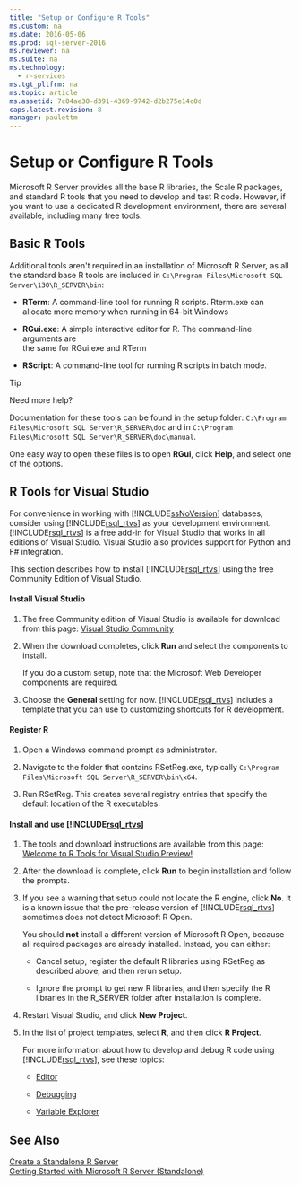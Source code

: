 ```yaml
---
title: "Setup or Configure R Tools"
ms.custom: na
ms.date: 2016-05-06
ms.prod: sql-server-2016
ms.reviewer: na
ms.suite: na
ms.technology: 
  - r-services
ms.tgt_pltfrm: na
ms.topic: article
ms.assetid: 7c04ae30-d391-4369-9742-d2b275e14c0d
caps.latest.revision: 8
manager: paulettm
---
```

# Setup or Configure R Tools
Microsoft R Server provides all the base R libraries, the Scale R packages, and standard R tools that you need to develop and test R code. However, if you want to use a dedicated R development environment, there are several available, including many free tools.  
  
## Basic R Tools  
 Additional tools aren't required in an installation of Microsoft R Server, as all the standard base R tools are included in `C:\Program Files\Microsoft SQL Server\130\R_SERVER\bin`:  
  
-   **RTerm**: A command-line tool for running R scripts. Rterm.exe can allocate more memory when running in 64-bit Windows  
  
-   **RGui.exe**:  A simple interactive editor for R. The command-line arguments are  
    the same for RGui.exe and RTerm  
  
-   **RScript**: A command-line tool for running R scripts in batch mode.  
  
> [!TIP]  
>  Need more help?  
>   
>  Documentation for these tools can be found in the setup folder: `C:\Program Files\Microsoft SQL Server\R_SERVER\doc` and in `C:\Program Files\Microsoft SQL Server\R_SERVER\doc\manual`.  
>   
>  One easy way to open these files is to open **RGui**, click **Help**, and select one of the options.  
  
##  <a name="bkmk_RTools"></a> R Tools for Visual Studio  
 For convenience in working with [!INCLUDE[ssNoVersion](../../Topics/TopicNameContainA/includes/ssNoVersion_md.md)] databases, consider using [!INCLUDE[rsql_rtvs](../../Topics/TopicNameContainA/includes/rsql_rtvs_md.md)] as your development environment. [!INCLUDE[rsql_rtvs](../../Topics/TopicNameContainA/includes/rsql_rtvs_md.md)] is a free add-in for Visual Studio that works in all editions of Visual Studio. Visual Studio also provides support for Python and F# integration.  
  
 This section describes how to install [!INCLUDE[rsql_rtvs](../../Topics/TopicNameContainA/includes/rsql_rtvs_md.md)] using the free Community Edition of Visual Studio.  
  
#### Install Visual Studio  
  
1.  The free Community edition of Visual Studio is available for download from this page: [Visual Studio Community](http://visualstudio.com/products/visual-studio-community-vs.aspx)  
  
2.  When the download completes, click **Run** and select the components to install.  
  
     If you do a custom setup, note that the Microsoft Web Developer components are required.  
  
3.  Choose the **General** setting for now. [!INCLUDE[rsql_rtvs](../../Topics/TopicNameContainA/includes/rsql_rtvs_md.md)] includes a template that you can use to customizing shortcuts for R development.  
  
#### Register R  
  
1.  Open a Windows command prompt as administrator.  
  
2.  Navigate to the folder that contains RSetReg.exe, typically `C:\Program Files\Microsoft SQL Server\R_SERVER\bin\x64`.  
  
3.  Run RSetReg. This creates several registry entries that specify the default location of the R executables.  
  
#### Install and use [!INCLUDE[rsql_rtvs](../../Topics/TopicNameContainA/includes/rsql_rtvs_md.md)]  
  
1.  The tools and download instructions are available from this page: [Welcome to R Tools for Visual Studio Preview!](https://microsoft.github.io/RTVS-docs/)  
  
2.  After the download is complete, click **Run** to begin installation and follow the prompts.  
  
3.  If you see a warning that  setup could not locate the R engine, click **No**. It is a known issue that the pre-release version of [!INCLUDE[rsql_rtvs](../../Topics/TopicNameContainA/includes/rsql_rtvs_md.md)] sometimes does not detect Microsoft R Open.  
  
     You should **not** install a different version of Microsoft R Open, because all required packages are already installed. Instead, you can either:  
  
    -   Cancel setup, register the default R libraries using RSetReg as described above, and then rerun setup.  
  
    -   Ignore the prompt to get new R libraries, and then specify the R libraries in the R_SERVER folder after installation is complete.  
  
4.  Restart Visual Studio, and click **New Project**.  
  
5.  In the list of project templates, select **R**, and then click **R Project**.  
  
     For more information about how to develop and debug R code using [!INCLUDE[rsql_rtvs](../../Topics/TopicNameContainA/includes/rsql_rtvs_md.md)], see these topics:  
  
    -   [Editor](http://microsoft.github.io/RTVS-docs/editing.html)  
  
    -   [Debugging](https://microsoft.github.io/RTVS-docs/debugging.html)  
  
    -   [Variable Explorer](http://microsoft.github.io/RTVS-docs/variable-explorer.html)  
  
## See Also  
 [Create a Standalone R Server](../../Topics/TopicNameContainA/Create-a-Standalone-R-Server.md)   
 [Getting Started with Microsoft R Server (Standalone)](../../Topics/TopicNameNotContainA/Getting-Started-with-Microsoft-R-Server--Standalone-.md)